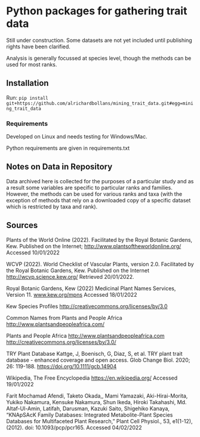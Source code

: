 # Python packages for gathering trait data

Still under construction. Some datasets are not yet included until publishing rights have been clarified.

Analysis is generally focussed at species level, though the methods can be used for most ranks.

## Installation

Run:
`pip install git+https://github.com/alrichardbollans/mining_trait_data.git#egg=mining_trait_data`

### Requirements

Developed on Linux and needs testing for Windows/Mac.

Python requirements are given in requirements.txt

## Notes on Data in Repository

Data archived here is collected for the purposes of a particular study and as a result some variables are specific to
particular ranks and families. However, the methods can be used for various ranks and taxa (with the exception of
methods that rely on a downloaded copy of a specific dataset which is restricted by taxa and rank).

## Sources

Plants of the World Online (2022). Facilitated by the Royal Botanic Gardens, Kew. Published on the
Internet; http://www.plantsoftheworldonline.org/
Accessed 10/01/2022

WCVP (2022). World Checklist of Vascular Plants, version 2.0. Facilitated by the Royal Botanic Gardens, Kew. Published
on the Internet
http://wcvp.science.kew.org/
Retrieved 20/01/2022.

Royal Botanic Gardens, Kew (2022) Medicinal Plant Names Services, Version 11.
www.kew.org/mpns
Accessed 18/01/2022

Kew Species Profiles
http://creativecommons.org/licenses/by/3.0

Common Names from Plants and People Africa
http://www.plantsandpeopleafrica.com/

Plants and People Africa
http://www.plantsandpeopleafrica.com http://creativecommons.org/licenses/by/3.0/

TRY Plant Database Kattge, J, Boenisch, G, Diaz, S, et al. TRY plant trait database - enhanced coverage and open access.
Glob Change Biol. 2020; 26: 119-188. https://doi.org/10.1111/gcb.14904

Wikipedia, The Free Encyclopedia
https://en.wikipedia.org/
Accessed 19/01/2022

Farit Mochamad Afendi, Taketo Okada,, Mami Yamazaki, Aki-Hirai-Morita, Yukiko Nakamura,
Kensuke Nakamura, Shun Ikeda, Hiroki Takahashi, Md. Altaf-Ul-Amin, Latifah, Darusman, Kazuki
Saito, Shigehiko Kanaya, “KNApSAcK Family Databases: Integrated Metabolite-Plant Species
Databases for Multifaceted Plant Research,” Plant Cell Physiol., 53, e1(1-12), (2012). doi:
10.1093/pcp/pcr165.
Accessed 04/02/2022